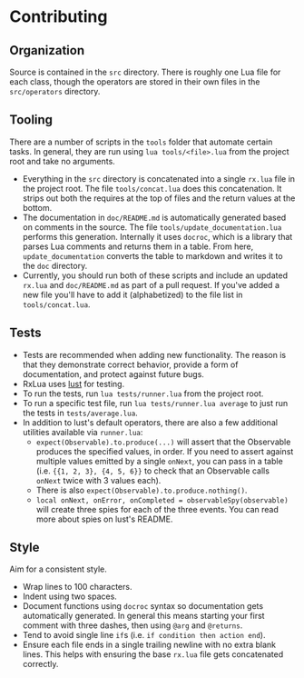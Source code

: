 Contributing
===

Organization
---

Source is contained in the `src` directory.  There is roughly one Lua file for each class, though the operators are stored in their own files in the `src/operators` directory.

Tooling
---

There are a number of scripts in the `tools` folder that automate certain tasks.  In general, they are run using `lua tools/<file>.lua` from the project root and take no arguments.

- Everything in the `src` directory is concatenated into a single `rx.lua` file in the project root.  The file `tools/concat.lua` does this concatenation.  It strips out both the requires at the top of files and the return values at the bottom.
- The documentation in `doc/README.md` is automatically generated based on comments in the source.  The file `tools/update_documentation.lua` performs this generation.  Internally it uses `docroc`, which is a library that parses Lua comments and returns them in a table.  From here, `update_documentation` converts the table to markdown and writes it to the `doc` directory.
- Currently, you should run both of these scripts and include an updated `rx.lua` and `doc/README.md` as part of a pull request.  If you've added a new file you'll have to add it (alphabetized) to the file list in `tools/concat.lua`.

Tests
---

- Tests are recommended when adding new functionality.  The reason is that they demonstrate correct behavior, provide a form of documentation, and protect against future bugs.
- RxLua uses [lust](https://github.com/bjornbytes/lust) for testing.
- To run the tests, run `lua tests/runner.lua` from the project root.
- To run a specific test file, run `lua tests/runner.lua average` to just run the tests in `tests/average.lua`.
- In addition to lust's default operators, there are also a few additional utilities available via `runner.lua`:
  - `expect(Observable).to.produce(...)` will assert that the Observable produces the specified values, in order.  If you need to assert against multiple values emitted by a single `onNext`, you can pass in a table (i.e. `{{1, 2, 3}, {4, 5, 6}}` to check that an Observable calls `onNext` twice with 3 values each).
  - There is also `expect(Observable).to.produce.nothing()`.
  - `local onNext, onError, onCompleted = observableSpy(observable)` will create three spies for each of the three events.  You can read more about spies on lust's README.

Style
---

Aim for a consistent style.

- Wrap lines to 100 characters.
- Indent using two spaces.
- Document functions using `docroc` syntax so documentation gets automatically generated.  In general this means starting your first comment with three dashes, then using `@arg` and `@returns`.
- Tend to avoid single line `if`s (i.e. `if condition then action end`).
- Ensure each file ends in a single trailing newline with no extra blank lines.  This helps with ensuring the base `rx.lua` file gets concatenated correctly.
